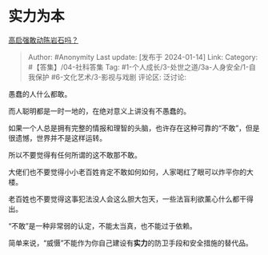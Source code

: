 # 实力为本
[高启强敢动陈岩石吗？](https://www.zhihu.com/question/632808878/answer/3361842324)

> Author: #Anonymity
> Last update: [发布于 2024-01-14]
> Link:
> Category: #【答集】/04-社科答集
> Tag: #1-个人成长/3-处世之道/3a-人身安全/1-自我保护 #6-文化艺术/3-影视与戏剧
> 评论区:
> 泛讨论:

愚蠢的人什么都敢。

而人聪明都是一时一地的，在绝对意义上讲没有不愚蠢的。

如果一个人总是拥有完整的情报和理智的头脑，也许存在这种可靠的“不敢”，但是很遗憾，世界并不是这样运转。

所以不要觉得有任何所谓的这不敢那不敢。

大佬们也不要觉得小小老百姓肯定不敢如何如何，人家喝红了眼可以炸平你的大楼。

老百姓也不要觉得这事犯法没人会这么胆大包天，一些法盲利欲薰心什么都干得出。

“不敢”是一种非常弱的认定，不能太当真，也不能过于依赖。

简单来说，“威慑”不能作为你自己建设有**实力**的防卫手段和安全措施的替代品。
